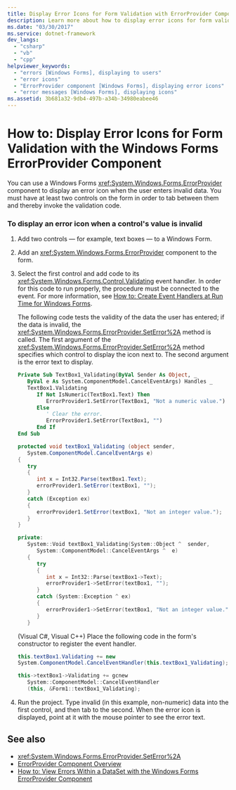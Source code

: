 ```yaml
---
title: Display Error Icons for Form Validation with ErrorProvider Component
description: Learn more about how to display error icons for form validation with the Windows Forms ErrorProvider component.
ms.date: "03/30/2017"
ms.service: dotnet-framework
dev_langs:
  - "csharp"
  - "vb"
  - "cpp"
helpviewer_keywords:
  - "errors [Windows Forms], displaying to users"
  - "error icons"
  - "ErrorProvider component [Windows Forms], displaying error icons"
  - "error messages [Windows Forms], displaying icons"
ms.assetid: 3b681a32-9db4-497b-a34b-34980eabee46
---
```

# How to: Display Error Icons for Form Validation with the Windows Forms ErrorProvider Component

You can use a Windows Forms <xref:System.Windows.Forms.ErrorProvider> component to display an error icon when the user enters invalid data. You must have at least two controls on the form in order to tab between them and thereby invoke the validation code.

### To display an error icon when a control's value is invalid

1. Add two controls — for example, text boxes — to a Windows Form.

2. Add an <xref:System.Windows.Forms.ErrorProvider> component to the form.

3. Select the first control and add code to its <xref:System.Windows.Forms.Control.Validating> event handler. In order for this code to run properly, the procedure must be connected to the event. For more information, see [How to: Create Event Handlers at Run Time for Windows Forms](how-to-add-an-event-handler.md#handle-an-event-at-runtime).

     The following code tests the validity of the data the user has entered; if the data is invalid, the <xref:System.Windows.Forms.ErrorProvider.SetError%2A> method is called. The first argument of the <xref:System.Windows.Forms.ErrorProvider.SetError%2A> method specifies which control to display the icon next to. The second argument is the error text to display.

    ```vb
    Private Sub TextBox1_Validating(ByVal Sender As Object, _
       ByVal e As System.ComponentModel.CancelEventArgs) Handles _
       TextBox1.Validating
          If Not IsNumeric(TextBox1.Text) Then
             ErrorProvider1.SetError(TextBox1, "Not a numeric value.")
          Else
             ' Clear the error.
             ErrorProvider1.SetError(TextBox1, "")
          End If
    End Sub
    ```

    ```csharp
    protected void textBox1_Validating (object sender,
       System.ComponentModel.CancelEventArgs e)
    {
       try
       {
          int x = Int32.Parse(textBox1.Text);
          errorProvider1.SetError(textBox1, "");
       }
       catch (Exception ex)
       {
          errorProvider1.SetError(textBox1, "Not an integer value.");
       }
    }
    ```

    ```cpp
    private:
       System::Void textBox1_Validating(System::Object ^  sender,
          System::ComponentModel::CancelEventArgs ^  e)
       {
          try
          {
             int x = Int32::Parse(textBox1->Text);
             errorProvider1->SetError(textBox1, "");
          }
          catch (System::Exception ^ ex)
          {
             errorProvider1->SetError(textBox1, "Not an integer value.");
          }
       }
    ```

     (Visual C#, Visual C++) Place the following code in the form's constructor to register the event handler.

    ```csharp
    this.textBox1.Validating += new
    System.ComponentModel.CancelEventHandler(this.textBox1_Validating);
    ```

    ```cpp
    this->textBox1->Validating += gcnew
       System::ComponentModel::CancelEventHandler
       (this, &Form1::textBox1_Validating);
    ```

4. Run the project. Type invalid (in this example, non-numeric) data into the first control, and then tab to the second. When the error icon is displayed, point at it with the mouse pointer to see the error text.

## See also

- <xref:System.Windows.Forms.ErrorProvider.SetError%2A>
- [ErrorProvider Component Overview](errorprovider-component-overview-windows-forms.md)
- [How to: View Errors Within a DataSet with the Windows Forms ErrorProvider Component](view-errors-within-a-dataset-with-wf-errorprovider-component.md)
